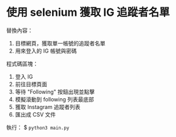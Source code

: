 # 使用 selenium 獲取 IG 追蹤者名單

替換內容：
1. 目標網頁，獲取單一帳號的追蹤者名單
2. 用來登入的 IG 帳號與密碼

程式碼區塊：
1. 登入 IG
2. 前往目標頁面
3. 等待 "Following" 按鈕出現並點擊
4. 模擬滾動到 following 列表最底部
5. 獲取 Instagram 追蹤者列表
6. 匯出成 CSV 文件

執行：
$ ```python3 main.py```
